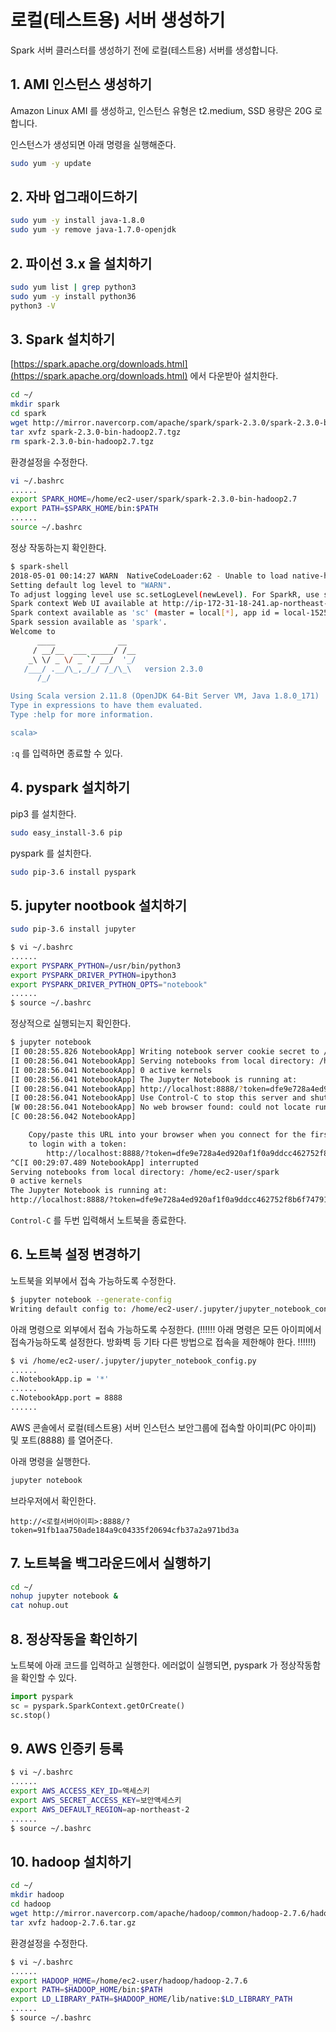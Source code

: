 # 로컬(테스트용) 서버 생성하기

Spark 서버 클러스터를 생성하기 전에 로컬(테스트용) 서버를 생성합니다.

## 1. AMI 인스턴스 생성하기

Amazon Linux AMI 를 생성하고, 인스턴스 유형은 t2.medium, SSD 용량은 20G 로 합니다.

인스턴스가 생성되면 아래 명령을 실행해준다.

```sh
sudo yum -y update
```

## 2. 자바 업그래이드하기

```sh
sudo yum -y install java-1.8.0
sudo yum -y remove java-1.7.0-openjdk
```

## 2. 파이선 3.x 을 설치하기

```sh
sudo yum list | grep python3
sudo yum -y install python36
python3 -V
```

## 3. Spark 설치하기

[https://spark.apache.org/downloads.html](https://spark.apache.org/downloads.html) 에서 다운받아 설치한다.

```sh
cd ~/
mkdir spark
cd spark
wget http://mirror.navercorp.com/apache/spark/spark-2.3.0/spark-2.3.0-bin-hadoop2.7.tgz
tar xvfz spark-2.3.0-bin-hadoop2.7.tgz
rm spark-2.3.0-bin-hadoop2.7.tgz
```

환경설정을 수정한다.

```sh
vi ~/.bashrc
......
export SPARK_HOME=/home/ec2-user/spark/spark-2.3.0-bin-hadoop2.7
export PATH=$SPARK_HOME/bin:$PATH
......
source ~/.bashrc
```

정상 작동하는지 확인한다.

```sh
$ spark-shell
2018-05-01 00:14:27 WARN  NativeCodeLoader:62 - Unable to load native-hadoop library for your platform... using builtin-java classes where applicable
Setting default log level to "WARN".
To adjust logging level use sc.setLogLevel(newLevel). For SparkR, use setLogLevel(newLevel).
Spark context Web UI available at http://ip-172-31-18-241.ap-northeast-2.compute.internal:4040
Spark context available as 'sc' (master = local[*], app id = local-1525133673971).
Spark session available as 'spark'.
Welcome to
      ____              __
     / __/__  ___ _____/ /__
    _\ \/ _ \/ _ `/ __/  '_/
   /___/ .__/\_,_/_/ /_/\_\   version 2.3.0
      /_/

Using Scala version 2.11.8 (OpenJDK 64-Bit Server VM, Java 1.8.0_171)
Type in expressions to have them evaluated.
Type :help for more information.

scala>
```

`:q` 를 입력하면 종료할 수 있다.

## 4. pyspark 설치하기

pip3 를 설치한다.

```sh
sudo easy_install-3.6 pip
```

pyspark 를 설치한다.

```sh
sudo pip-3.6 install pyspark
```

## 5. jupyter nootbook 설치하기

```sh
sudo pip-3.6 install jupyter
```

```sh
$ vi ~/.bashrc
......
export PYSPARK_PYTHON=/usr/bin/python3
export PYSPARK_DRIVER_PYTHON=ipython3
export PYSPARK_DRIVER_PYTHON_OPTS="notebook"
......
$ source ~/.bashrc
```

정상적으로 실행되는지 확인한다.

```sh
$ jupyter notebook
[I 00:28:55.826 NotebookApp] Writing notebook server cookie secret to /home/ec2-user/.local/share/jupyter/runtime/notebook_cookie_secret
[I 00:28:56.041 NotebookApp] Serving notebooks from local directory: /home/ec2-user/spark
[I 00:28:56.041 NotebookApp] 0 active kernels
[I 00:28:56.041 NotebookApp] The Jupyter Notebook is running at:
[I 00:28:56.041 NotebookApp] http://localhost:8888/?token=dfe9e728a4ed920af1f0a9ddcc462752f8b6f747912caa38
[I 00:28:56.041 NotebookApp] Use Control-C to stop this server and shut down all kernels (twice to skip confirmation).
[W 00:28:56.041 NotebookApp] No web browser found: could not locate runnable browser.
[C 00:28:56.042 NotebookApp]

    Copy/paste this URL into your browser when you connect for the first time,
    to login with a token:
        http://localhost:8888/?token=dfe9e728a4ed920af1f0a9ddcc462752f8b6f747912caa38
^C[I 00:29:07.489 NotebookApp] interrupted
Serving notebooks from local directory: /home/ec2-user/spark
0 active kernels
The Jupyter Notebook is running at:
http://localhost:8888/?token=dfe9e728a4ed920af1f0a9ddcc462752f8b6f747912caa38
```

`Control-C` 를 두번 입력해서 노트북을 종료한다.

## 6. 노트북 설정 변경하기

노트북을 외부에서 접속 가능하도록 수정한다.

```sh
$ jupyter notebook --generate-config
Writing default config to: /home/ec2-user/.jupyter/jupyter_notebook_config.py
```

아래 명령으로 외부에서 접속 가능하도록 수정한다.
(!!!!!! 아래 명령은 모든 아이피에서 접속가능하도록 설정한다. 방화벽 등 기타 다른 방법으로 접속을 제한해야 한다. !!!!!!)

```sh
$ vi /home/ec2-user/.jupyter/jupyter_notebook_config.py
......
c.NotebookApp.ip = '*'
......
c.NotebookApp.port = 8888
......
```

AWS 콘솔에서 로컬(테스트용) 서버 인스턴스 보안그룹에 접속할 아이피(PC 아이피) 및 포트(8888) 를 열어준다.

아래 명령을 실행한다.

```sh
jupyter notebook
```

브라우저에서 확인한다.

`http://<로컬서버아이피>:8888/?token=91fb1aa750ade184a9c04335f20694cfb37a2a971bd3a`

## 7. 노트북을 백그라운드에서 실행하기

```sh
cd ~/
nohup jupyter notebook &
cat nohup.out
```

## 8. 정상작동을 확인하기

노트북에 아래 코드를 입력하고 실행한다.
에러없이 실행되면, pyspark 가 정상작동함을 확인할 수 있다.

```python
import pyspark
sc = pyspark.SparkContext.getOrCreate()
sc.stop()
```

## 9. AWS 인증키 등록

```sh
$ vi ~/.bashrc
......
export AWS_ACCESS_KEY_ID=액세스키
export AWS_SECRET_ACCESS_KEY=보안액세스키
export AWS_DEFAULT_REGION=ap-northeast-2
......
$ source ~/.bashrc
```

## 10. hadoop 설치하기

```sh
cd ~/
mkdir hadoop
cd hadoop
wget http://mirror.navercorp.com/apache/hadoop/common/hadoop-2.7.6/hadoop-2.7.6.tar.gz
tar xvfz hadoop-2.7.6.tar.gz
```

환경설정을 수정한다.

```sh
$ vi ~/.bashrc
......
export HADOOP_HOME=/home/ec2-user/hadoop/hadoop-2.7.6
export PATH=$HADOOP_HOME/bin:$PATH
export LD_LIBRARY_PATH=$HADOOP_HOME/lib/native:$LD_LIBRARY_PATH
......
$ source ~/.bashrc
```
